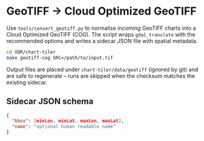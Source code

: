 # GeoTIFF → Cloud Optimized GeoTIFF

Use `tools/convert_geotiff.py` to normalise incoming GeoTIFF charts into a
Cloud Optimized GeoTIFF (COG).  The script wraps `gdal_translate` with the
recommended options and writes a sidecar JSON file with spatial metadata.

```bash
cd VDR/chart-tiler
make geotiff-cog SRC=/path/to/input.tif
```

Output files are placed under `chart-tiler/data/geotiff` (ignored by git) and
are safe to regenerate – runs are skipped when the checksum matches the existing
sidecar.

## Sidecar JSON schema

```json
{
  "bbox": [minLon, minLat, maxLon, maxLat],
  "name": "optional human readable name"
}
```
